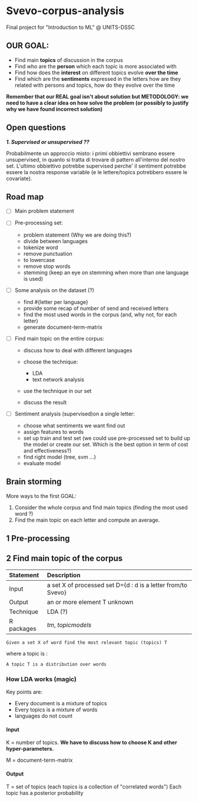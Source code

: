 # Svevo-corpus-analysis

Final project for "Introduction to ML" @ UNITS-DSSC

## OUR GOAL:

- Find main **topics** of discussion in the corpus
- Find who are the **person** which each topic is more associated with
- Find how does the **interest** on different topics evolve **over the time**
- Find which are the **sentiments** expressed in the letters how are they related with persons and topics, how do they evolve over the time

**Remember that our REAL goal isn't about solution but METODOLOGY: we need to have a clear idea on how solve the problem (or possibly to justify why we have found incorrect solution)**

## Open questions

**_1\. Supervised or unsupervised ??_**

Probabilmente un approccio misto: i primi obbiettivi sembrano essere unsupervised, in quanto si tratta di trovare di pattern all'interno del nostro set. L'ultimo obbiettivo potrebbe supervised perche' il sentiment potrebbe essere la nostra response variable (e le lettere/topics potrebbero essere le covariate).

## Road map

- [ ] Main problem statement

- [ ] Pre-processing set:

  - problem statement (Why we are doing this?)
  - divide between languages
  - tokenize word
  - remove punctuation
  - to lowercase
  - remove stop words
  - stemming (keep an eye on stemming when more than one language is used)

- [ ] Some analysis on the dataset (?)

  - find #{letter per language}
  - provide some recap of number of send and received letters
  - find the most used words in the corpus (and, why not, for each letter)
  - generate document-term-matrix

- [ ] Find main topic on the entire corpus:

  - discuss how to deal with different languages
  - choose the technique:

    - LDA
    - text network analysis

  - use the technique in our set

  - discuss the result

- [ ] Sentiment analysis (supervised)on a single letter:

  - choose what sentiments we want find out
  - assign features to words
  - set up train and test set (we could use pre-processed set to build up the model or create our set. Which is the best option in term of cost and effectiveness?)
  - find right model (tree, svm ...)
  - evaluate model

## Brain storming

More ways to the first GOAL:

1. Consider the whole corpus and find main topics (finding the most used word ?)
2. Find the main topic on each letter and compute an average.

## 1 Pre-processing

## 2 Find main topic of the corpus

Statement  | Description
:--------- | :-----------------------------------------------------------
Input      | a set X of processed set D={d : d is a letter from/to Svevo}
Output     | an or more element T unknown
Technique  | LDA (?)
R packages | _tm_, _topicmodels_

```
Given a set X of word find the most relevant topic (topics) T
```

where a topic is :

```
A topic T is a distribution over words
```

### How LDA works (magic)

Key points are:

- Every document is a mixture of topics
- Every topics is a mixture of words
- languages do not count

#### Input

K = number of topics. **We have to discuss how to choose K and other hyper-parameters.**

M = document-term-matrix

#### Output

T = set of topics (each topics is a collection of "correlated words") Each topic has a posterior probability

